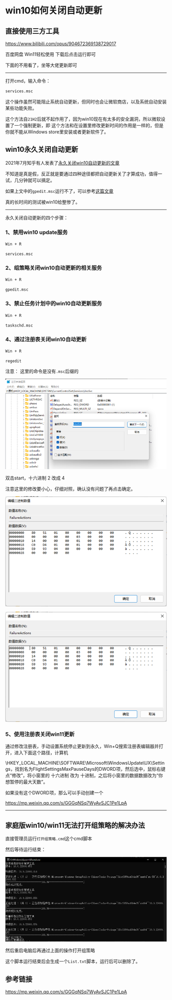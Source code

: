 <!--
 * @Author: MB's X13 374870361@qq.com
 * @Date: 2023-04-30 17:52:33
 * @LastEditors: MB's X13 374870361@qq.com
 * @LastEditTime: 2023-11-21 17:23:01
 * @Description: 
-->
# win10如何关闭自动更新

## 直接使用三方工具

https://www.bilibili.com/opus/904672369138729017

百度网盘 Win11轻松使用 下载后点击运行即可

下面的不用看了，坐等大佬更新即可

----

打开cmd，输入命令：
```bash
services.msc
```

这个操作虽然可能阻止系统自动更新，但同时也会让微软商店，以及系统自动安装某些功能失败。

这个方法自`21H2`后就不起作用了，因为win10现在有太多的安全漏洞，所以微软设置了一个强制更新，即
这个方法和在设置里修改更新时间的作用是一样的，但是你就不能从Windows store里安装或者更新软件了。

## win10永久关闭自动更新

2021年7月知乎有人发表了[永久关闭win10自动更新的文章](https://zhuanlan.zhihu.com/p/391195241)

不知道是真是假，反正就是要通过四种途径都把自动更新关了才算成功，值得一试，几分钟就可以搞定。

如果上文中的`gpedit.msc`运行不了，可以参考[这篇文章](https://jingyan.baidu.com/article/cdddd41cb0d76f53ca00e144.html)

真的长时间的测试被win10给整惨了。

----

永久关闭自动更新的四个步骤：

### 1、禁用win10 update服务

`Win + R`

`services.msc`

### 2、组策略关闭win10自动更新的相关服务

`Win + R`

`gpedit.msc`

### 3、禁止任务计划中的win10自动更新服务

`Win + R`

`taskschd.msc`

### 4、通过注册表关闭win10自动更新

`Win + R`

`regedit`

注意：
这里的命令是没有`.msc`后缀的

![](asset/注册表关闭win11自动更新01.png)

双击start，十六进制 2 改成 4

注意这里的修改要小心，仔细对照，确认没有问题了再点击确定。

![](asset/注册表关闭win11自动更新02.png)

![](asset/注册表关闭win11自动更新03.png)

### 5、使用注册表关闭win11更新

通过修改注册表，手动设置系统停止更新到永久，Win+Q搜索注册表编辑器并打开，进入下面这个路径，计算机

\HKEY_LOCAL_MACHINE\SOFTWARE\Microsoft\WindowsUpdate\UX\Settings，找到名为FlightSettingsMaxPauseDays的DWORD项，然后选中，鼠标右键点“修改”，将小窗里的 十六进制 改为 十进制，之后将小窗里的数据数据改为“你想暂停的最大天数”。

如果没有这个DWORD项，那么可以手动创建一个

https://mp.weixin.qq.com/s/GGGqNSq7WyAvSJC1Pe1LpA

----

## 家庭版win10/win11无法打开组策略的解决办法

直接管理员运行`打开组策略.cmd`这个cmd脚本

然后等待运行结束：

![](asset/开启win11组策略.png)

然后重启电脑后再通过上面的操作打开组策略

这个脚本运行结束后会生成一个`List.txt`脚本，运行后可以删除了。

## 参考链接

https://mp.weixin.qq.com/s/GGGqNSq7WyAvSJC1Pe1LpA
